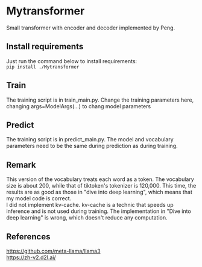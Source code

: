 # Mytransformer
Small transformer with encoder and decoder implemented by Peng.

## Install requirements
Just run the command below to install requirements:<br>
`pip install ./Mytransformer`

## Train
The training script is in train_main.py. Change the training parameters here, changing args=ModelArgs(...) to chang model parameters

## Predict
The training script is in predict_main.py. The model and vocabulary parameters need to be the same during prediction as during training.

## Remark
This version of the vocabulary treats each word as a token. The vocabulary size is about 200, while that of tiktoken's tokenizer is 120,000. This time, the results are as good as those in "dive into deep learning", which means that my model code is correct.<br>
I did not implement kv-cache. kv-cache is a technic that speeds up inference and is not used during training. The implementation in "Dive into deep learning" is wrong, which doesn't reduce any computation.

## References
https://github.com/meta-llama/llama3<br>
https://zh-v2.d2l.ai/